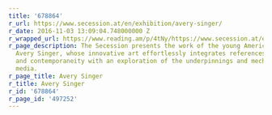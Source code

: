 ```yaml
---
title: '678864'
r_url: https://www.secession.at/en/exhibition/avery-singer/
r_date: 2016-11-03 13:09:04.748000000 Z
r_wrapped_url: https://www.reading.am/p/4tNy/https://www.secession.at/en/exhibition/avery-singer/
r_page_description: The Secession presents the work of the young American painter
  Avery Singer, whose innovative art effortlessly integrates references to art history
  and contemporaneity with an exploration of the underpinnings and mechanisms of digital
  media.
r_page_title: Avery Singer
r_title: Avery Singer
r_id: '678864'
r_page_id: '497252'
---
```


